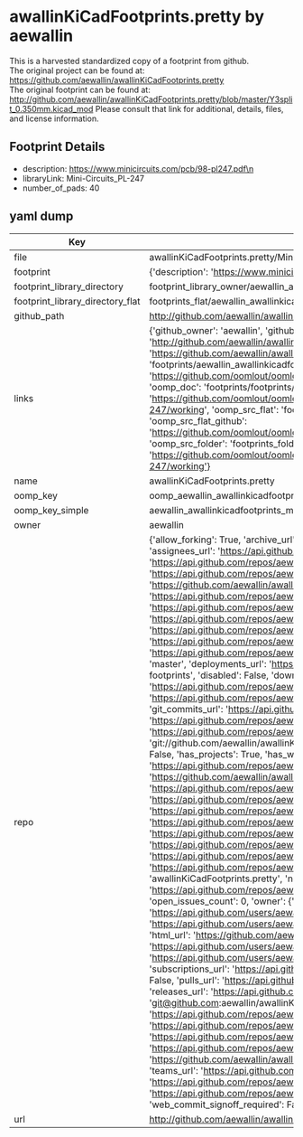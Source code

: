 # awallinKiCadFootprints.pretty by aewallin  
This is a harvested standardized copy of a footprint from github.  
The original project can be found at:  
https://github.com/aewallin/awallinKiCadFootprints.pretty  
The original footprint can be found at:
http://github.com/aewallin/awallinKiCadFootprints.pretty/blob/master/Y3split_0.350mm.kicad_mod
Please consult that link for additional, details, files, and license information.  
## Footprint Details
* description: https://www.minicircuits.com/pcb/98-pl247.pdf\n  
* libraryLink: Mini-Circuits_PL-247  
* number_of_pads: 40  
## yaml dump  
| Key | Value |  
| --- | --- |  
| file | awallinKiCadFootprints.pretty/Mini-Circuits_PL-247.kicad_mod |  
| footprint | {'description': 'https://www.minicircuits.com/pcb/98-pl247.pdf\\n', 'libraryLink': 'Mini-Circuits_PL-247', 'number_of_pads': 40} |  
| footprint_library_directory | footprint_library_owner/aewallin_awallinKiCadFootprints.pretty |  
| footprint_library_directory_flat | footprints_flat/aewallin_awallinkicadfootprints_mini_circuits_pl_247/working |  
| github_path | http://github.com/aewallin/awallinKiCadFootprints.pretty/blob/master/Mini-Circuits_PL-247.kicad_mod |  
| links | {'github_owner': 'aewallin', 'github_repo_name': 'awallinKiCadFootprints.pretty', 'github_src': 'http://github.com/aewallin/awallinKiCadFootprints.pretty/blob/master/Y3split_0.350mm.kicad_mod', 'github_src_repo': 'https://github.com/aewallin/awallinKiCadFootprints.pretty', 'oomp_bot': 'footprints/aewallin_awallinkicadfootprints_mini_circuits_pl_247/working', 'oomp_bot_github': 'https://github.com/oomlout/oomlout_oomp_footprint_bot/tree/main/footprints/aewallin_awallinkicadfootprints_mini_circuits_pl_247/working', 'oomp_doc': 'footprints/footprints/aewallin/awallinKiCadFootprints/Mini-Circuits_PL-247/working/', 'oomp_doc_github': 'https://github.com/oomlout/oomlout_oomp_footprint_doc/tree/main/footprints/footprints/aewallin/awallinKiCadFootprints/Mini-Circuits_PL-247/working', 'oomp_src_flat': 'footprints_flat/footprints_flat/aewallin_awallinkicadfootprints_mini_circuits_pl_247/working', 'oomp_src_flat_github': 'https://github.com/oomlout/oomlout_oomp_footprint_src/tree/main/footprints_flat/aewallin_awallinkicadfootprints_mini_circuits_pl_247/working', 'oomp_src_folder': 'footprints_folder/footprints_folder/aewallin/awallinKiCadFootprints/Mini-Circuits_PL-247/working', 'oomp_src_folder_github': 'https://github.com/oomlout/oomlout_oomp_footprint_src/tree/main/footprints_folder/aewallin/awallinKiCadFootprints/Mini-Circuits_PL-247/working'} |  
| name | awallinKiCadFootprints.pretty |  
| oomp_key | oomp_aewallin_awallinkicadfootprints_mini_circuits_pl_247 |  
| oomp_key_simple | aewallin_awallinkicadfootprints_mini_circuits_pl_247 |  
| owner | aewallin |  
| repo | {'allow_forking': True, 'archive_url': 'https://api.github.com/repos/aewallin/awallinKiCadFootprints.pretty/{archive_format}{/ref}', 'archived': False, 'assignees_url': 'https://api.github.com/repos/aewallin/awallinKiCadFootprints.pretty/assignees{/user}', 'blobs_url': 'https://api.github.com/repos/aewallin/awallinKiCadFootprints.pretty/git/blobs{/sha}', 'branches_url': 'https://api.github.com/repos/aewallin/awallinKiCadFootprints.pretty/branches{/branch}', 'clone_url': 'https://github.com/aewallin/awallinKiCadFootprints.pretty.git', 'collaborators_url': 'https://api.github.com/repos/aewallin/awallinKiCadFootprints.pretty/collaborators{/collaborator}', 'comments_url': 'https://api.github.com/repos/aewallin/awallinKiCadFootprints.pretty/comments{/number}', 'commits_url': 'https://api.github.com/repos/aewallin/awallinKiCadFootprints.pretty/commits{/sha}', 'compare_url': 'https://api.github.com/repos/aewallin/awallinKiCadFootprints.pretty/compare/{base}...{head}', 'contents_url': 'https://api.github.com/repos/aewallin/awallinKiCadFootprints.pretty/contents/{+path}', 'contributors_url': 'https://api.github.com/repos/aewallin/awallinKiCadFootprints.pretty/contributors', 'created_at': '2015-10-25T17:28:30Z', 'default_branch': 'master', 'deployments_url': 'https://api.github.com/repos/aewallin/awallinKiCadFootprints.pretty/deployments', 'description': 'collection of KiCad footprints', 'disabled': False, 'downloads_url': 'https://api.github.com/repos/aewallin/awallinKiCadFootprints.pretty/downloads', 'events_url': 'https://api.github.com/repos/aewallin/awallinKiCadFootprints.pretty/events', 'fork': False, 'forks': 1, 'forks_count': 1, 'forks_url': 'https://api.github.com/repos/aewallin/awallinKiCadFootprints.pretty/forks', 'full_name': 'aewallin/awallinKiCadFootprints.pretty', 'git_commits_url': 'https://api.github.com/repos/aewallin/awallinKiCadFootprints.pretty/git/commits{/sha}', 'git_refs_url': 'https://api.github.com/repos/aewallin/awallinKiCadFootprints.pretty/git/refs{/sha}', 'git_tags_url': 'https://api.github.com/repos/aewallin/awallinKiCadFootprints.pretty/git/tags{/sha}', 'git_url': 'git://github.com/aewallin/awallinKiCadFootprints.pretty.git', 'has_discussions': False, 'has_downloads': True, 'has_issues': True, 'has_pages': False, 'has_projects': True, 'has_wiki': True, 'homepage': None, 'hooks_url': 'https://api.github.com/repos/aewallin/awallinKiCadFootprints.pretty/hooks', 'html_url': 'https://github.com/aewallin/awallinKiCadFootprints.pretty', 'id': 44920848, 'is_template': False, 'issue_comment_url': 'https://api.github.com/repos/aewallin/awallinKiCadFootprints.pretty/issues/comments{/number}', 'issue_events_url': 'https://api.github.com/repos/aewallin/awallinKiCadFootprints.pretty/issues/events{/number}', 'issues_url': 'https://api.github.com/repos/aewallin/awallinKiCadFootprints.pretty/issues{/number}', 'keys_url': 'https://api.github.com/repos/aewallin/awallinKiCadFootprints.pretty/keys{/key_id}', 'labels_url': 'https://api.github.com/repos/aewallin/awallinKiCadFootprints.pretty/labels{/name}', 'language': None, 'languages_url': 'https://api.github.com/repos/aewallin/awallinKiCadFootprints.pretty/languages', 'license': None, 'merges_url': 'https://api.github.com/repos/aewallin/awallinKiCadFootprints.pretty/merges', 'milestones_url': 'https://api.github.com/repos/aewallin/awallinKiCadFootprints.pretty/milestones{/number}', 'mirror_url': None, 'name': 'awallinKiCadFootprints.pretty', 'network_count': 1, 'node_id': 'MDEwOlJlcG9zaXRvcnk0NDkyMDg0OA==', 'notifications_url': 'https://api.github.com/repos/aewallin/awallinKiCadFootprints.pretty/notifications{?since,all,participating}', 'open_issues': 0, 'open_issues_count': 0, 'owner': {'avatar_url': 'https://avatars.githubusercontent.com/u/909509?v=4', 'events_url': 'https://api.github.com/users/aewallin/events{/privacy}', 'followers_url': 'https://api.github.com/users/aewallin/followers', 'following_url': 'https://api.github.com/users/aewallin/following{/other_user}', 'gists_url': 'https://api.github.com/users/aewallin/gists{/gist_id}', 'gravatar_id': '', 'html_url': 'https://github.com/aewallin', 'id': 909509, 'login': 'aewallin', 'node_id': 'MDQ6VXNlcjkwOTUwOQ==', 'organizations_url': 'https://api.github.com/users/aewallin/orgs', 'received_events_url': 'https://api.github.com/users/aewallin/received_events', 'repos_url': 'https://api.github.com/users/aewallin/repos', 'site_admin': False, 'starred_url': 'https://api.github.com/users/aewallin/starred{/owner}{/repo}', 'subscriptions_url': 'https://api.github.com/users/aewallin/subscriptions', 'type': 'User', 'url': 'https://api.github.com/users/aewallin'}, 'private': False, 'pulls_url': 'https://api.github.com/repos/aewallin/awallinKiCadFootprints.pretty/pulls{/number}', 'pushed_at': '2020-07-21T08:21:05Z', 'releases_url': 'https://api.github.com/repos/aewallin/awallinKiCadFootprints.pretty/releases{/id}', 'size': 80, 'ssh_url': 'git@github.com:aewallin/awallinKiCadFootprints.pretty.git', 'stargazers_count': 0, 'stargazers_url': 'https://api.github.com/repos/aewallin/awallinKiCadFootprints.pretty/stargazers', 'statuses_url': 'https://api.github.com/repos/aewallin/awallinKiCadFootprints.pretty/statuses/{sha}', 'subscribers_count': 2, 'subscribers_url': 'https://api.github.com/repos/aewallin/awallinKiCadFootprints.pretty/subscribers', 'subscription_url': 'https://api.github.com/repos/aewallin/awallinKiCadFootprints.pretty/subscription', 'svn_url': 'https://github.com/aewallin/awallinKiCadFootprints.pretty', 'tags_url': 'https://api.github.com/repos/aewallin/awallinKiCadFootprints.pretty/tags', 'teams_url': 'https://api.github.com/repos/aewallin/awallinKiCadFootprints.pretty/teams', 'temp_clone_token': None, 'topics': [], 'trees_url': 'https://api.github.com/repos/aewallin/awallinKiCadFootprints.pretty/git/trees{/sha}', 'updated_at': '2020-07-21T08:21:07Z', 'url': 'https://api.github.com/repos/aewallin/awallinKiCadFootprints.pretty', 'visibility': 'public', 'watchers': 0, 'watchers_count': 0, 'web_commit_signoff_required': False} |  
| url | http://github.com/aewallin/awallinKiCadFootprints.pretty |  

